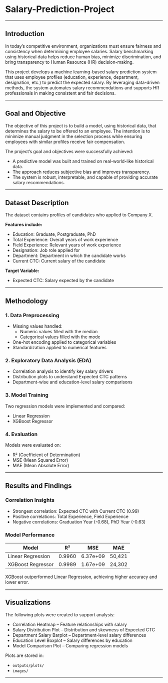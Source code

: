 # Salary-Prediction-Project
---

## Introduction
In today’s competitive environment, organizations must ensure fairness and consistency when determining employee salaries. Salary benchmarking using historical data helps reduce human bias, minimize discrimination, and bring transparency to Human Resource (HR) decision-making.

This project develops a machine learning-based salary prediction system that uses employee profiles (education, experience, department, designation, etc.) to predict the expected salary. By leveraging data-driven methods, the system automates salary recommendations and supports HR professionals in making consistent and fair decisions.

---

## Goal and Objective
The objective of this project is to build a model, using historical data, that determines the salary to be offered to an employee. The intention is to minimize manual judgment in the selection process while ensuring employees with similar profiles receive fair compensation.  

The project’s goal and objectives were successfully achieved:
- A predictive model was built and trained on real-world-like historical data.  
- The approach reduces subjective bias and improves transparency.  
- The system is robust, interpretable, and capable of providing accurate salary recommendations.  

---

## Dataset Description
The dataset contains profiles of candidates who applied to Company X.  

**Features include:**
- Education: Graduate, Postgraduate, PhD  
- Total Experience: Overall years of work experience  
- Field Experience: Relevant years of work experience  
- Designation: Job role applied for  
- Department: Department in which the candidate works  
- Current CTC: Current salary of the candidate  

**Target Variable:**
- Expected CTC: Salary expected by the candidate  

---

## Methodology

### 1. Data Preprocessing
- Missing values handled:
  - Numeric values filled with the median  
  - Categorical values filled with the mode  
- One-hot encoding applied to categorical variables  
- Standardization applied to numerical features  

### 2. Exploratory Data Analysis (EDA)
- Correlation analysis to identify key salary drivers  
- Distribution plots to understand Expected CTC patterns  
- Department-wise and education-level salary comparisons  

### 3. Model Training
Two regression models were implemented and compared:
- Linear Regression  
- XGBoost Regressor  

### 4. Evaluation
Models were evaluated on:
- R² (Coefficient of Determination)  
- MSE (Mean Squared Error)  
- MAE (Mean Absolute Error)  

---

## Results and Findings

### Correlation Insights
- Strongest correlation: Expected CTC with Current CTC (0.99)  
- Positive correlations: Total Experience, Field Experience  
- Negative correlations: Graduation Year (-0.68), PhD Year (-0.63)  

### Model Performance
| Model              | R²       | MSE          | MAE       |
|--------------------|----------|--------------|-----------|
| Linear Regression  | 0.9960   | 6.37e+09     | 50,421    |
| XGBoost Regressor  | 0.9989   | 1.67e+09     | 24,302    |

XGBoost outperformed Linear Regression, achieving higher accuracy and lower error.  

---

## Visualizations
The following plots were created to support analysis:
- Correlation Heatmap – Feature relationships with salary  
- Salary Distribution Plot – Distribution and skewness of Expected CTC  
- Department Salary Barplot – Department-level salary differences  
- Education Level Boxplot – Salary differences by education  
- Model Comparison Plot – Comparing regression models  

Plots are stored in:
- `outputs/plots/`  
- `images/`  

---


